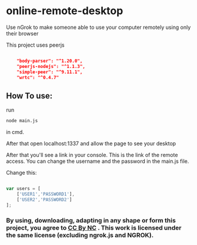 # online-remote-desktop
Use nGrok to make someone able to use your computer remotely using only their browser

This project uses peerjs
```json

    "body-parser": "^1.20.0",
    "peerjs-nodejs": "^1.1.3",
    "simple-peer": "^9.11.1",
    "wrtc": "^0.4.7"
```





## How To use:

run 
```bash
node main.js
```
in cmd.

After that open localhost:1337 and allow the page to see your desktop

After that you'll see a link in your console. This is the link of the remote access.
You can change the username and the password in the main.js file.

Change this:
```js

var users = [
    ['USER1','PASSWORD1'],
	['USER2','PASSWORD2']
];
```
### By using, downloading, adapting in any shape or form this project, you agree to [CC By NC](https://creativecommons.org/licenses/by-nc/4.0/) . This work is licensed under the same license (excluding ngrok.js and NGROK).
